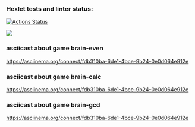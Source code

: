 ### Hexlet tests and linter status:
[![Actions Status](https://github.com/michaeldobosh/frontend-project-44/workflows/hexlet-check/badge.svg)](https://github.com/michaeldobosh/frontend-project-44/actions)

<a href="https://codeclimate.com/github/michaeldobosh/frontend-project-44/maintainability"><img src="https://api.codeclimate.com/v1/badges/becbb454c0132449facd/maintainability" /></a>

### asciicast about game brain-even
https://asciinema.org/connect/fdb310ba-6de1-4bce-9b24-0e0d064e912e
### asciicast about game brain-calc
https://asciinema.org/connect/fdb310ba-6de1-4bce-9b24-0e0d064e912e
### asciicast about game brain-gcd
https://asciinema.org/connect/fdb310ba-6de1-4bce-9b24-0e0d064e912e